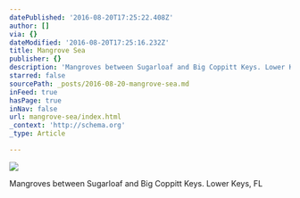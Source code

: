 ```yaml
---
datePublished: '2016-08-20T17:25:22.408Z'
author: []
via: {}
dateModified: '2016-08-20T17:25:16.232Z'
title: Mangrove Sea
publisher: {}
description: 'Mangroves between Sugarloaf and Big Coppitt Keys. Lower Keys, FL'
starred: false
sourcePath: _posts/2016-08-20-mangrove-sea.md
inFeed: true
hasPage: true
inNav: false
url: mangrove-sea/index.html
_context: 'http://schema.org'
_type: Article

---
```

![](https://the-grid-user-content.s3-us-west-2.amazonaws.com/c3513187-3a65-47c2-b6b8-02e0ac329518.jpg)

Mangroves between Sugarloaf and Big Coppitt Keys. Lower Keys, FL